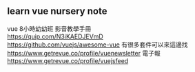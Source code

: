 ## learn vue nursery note<br />
vue 8小時幼幼班 影音教學手冊<br />
https://quip.com/N3iKAEDJEVmD<br />
https://github.com/vuejs/awesome-vue 有很多套件可以來這邊找<br />
https://www.getrevue.co/profile/vuenewsletter 電子報<br />
https://www.getrevue.co/profile/vuejsfeed<br />
